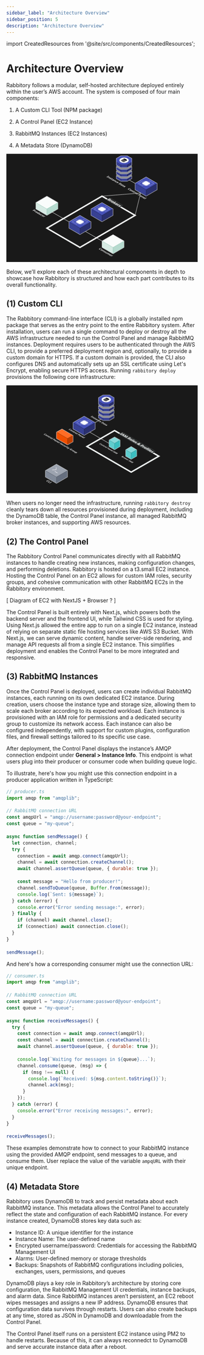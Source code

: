 ```yaml
---
sidebar_label: "Architecture Overview"
sidebar_position: 5
description: "Architecture Overview"
---
```


import CreatedResources from '@site/src/components/CreatedResources';

# Architecture Overview

Rabbitory follows a modular, self-hosted architecture deployed entirely within the user’s AWS account. The system is composed of four main components:

1. A Custom CLI Tool (NPM package)

2. A Control Panel (EC2 Instance)

3. RabbitMQ Instances (EC2 Instances)

4. A Metadata Store (DynamoDB)

![Architecture Diagram](../static/img/rabbitory-overall.png)

Below, we’ll explore each of these architectural components in depth to showcase how Rabbitory is structured and how each part contributes to its overall functionality.

## (1) Custom CLI

The Rabbitory command-line interface (CLI) is a globally installed npm package that serves as the entry point to the entire Rabbitory system. After installation, users can run a single command to deploy or destroy all the AWS infrastructure needed to run the Control Panel and manage RabbitMQ instances. Deployment requires users to be authenticated through the AWS CLI, to provide a preferred deployment region and, optionally, to provide a custom domain for HTTPS. If a custom domain is provided, the CLI also configures DNS and automatically sets up an SSL certificate using Let's Encrypt, enabling secure HTTPS access.
Running `rabbitory deploy` provisions the following core infrastructure:

<CreatedResources />

![CLI Deployment](../static/img/cli-deployment.png)

When users no longer need the infrastructure, running `rabbitory destroy` cleanly tears down all resources provisioned during deployment, including the DynamoDB table, the Control Panel instance, all managed RabbitMQ broker instances, and supporting AWS resources.

## (2) The Control Panel

The Rabbitory Control Panel communicates directly with all RabbitMQ instances to handle creating new instances, making configuration changes, and performing deletions. Rabbitory is hosted on a t3.small EC2 instance. Hosting the Control Panel on an EC2 allows for custom IAM roles, security groups, and cohesive communication with other RabbitMQ EC2s in the Rabbitory environment.

[ Diagram of EC2 with NextJS + Browser ? ]

The Control Panel is built entirely with Next.js, which powers both the backend server and the frontend UI, while Tailwind CSS is used for styling. Using Next.js allowed the entire app to run on a single EC2 instance, instead of relying on separate static file hosting services like AWS S3 Bucket. With Next.js, we can serve dynamic content, handle server-side rendering, and manage API requests all from a single EC2 instance. This simplifies deployment and enables the Control Panel to be more integrated and responsive.

## (3) RabbitMQ Instances

Once the Control Panel is deployed, users can create individual RabbitMQ instances, each running on its own dedicated EC2 instance. During creation, users choose the instance type and storage size, allowing them to scale each broker according to its expected workload. Each instance is provisioned with an IAM role for permissions and a dedicated security group to customize its network access. Each instance can also be configured independently, with support for custom plugins, configuration files, and firewall settings tailored to its specific use case.

After deployment, the Control Panel displays the instance’s AMQP connection endpoint under <strong> General > Instance Info</strong>. This endpoint is what users plug into their producer or consumer code when building queue logic.

To illustrate, here's how you might use this connection endpoint in a producer application written in TypeScript:

```javascript
// producer.ts
import amqp from "amqplib";

// RabbitMQ connection URL
const amqpUrl = "amqp://username:password@your-endpoint";
const queue = "my-queue";

async function sendMessage() {
  let connection, channel;
  try {
    connection = await amqp.connect(amqpUrl);
    channel = await connection.createChannel();
    await channel.assertQueue(queue, { durable: true });

    const message = "Hello from producer!";
    channel.sendToQueue(queue, Buffer.from(message));
    console.log(`Sent: ${message}`);
  } catch (error) {
    console.error("Error sending message:", error);
  } finally {
    if (channel) await channel.close();
    if (connection) await connection.close();
  }
}

sendMessage();
```

And here's how a corresponding consumer might use the connection URL:

```javascript
// consumer.ts
import amqp from "amqplib";

// RabbitMQ connection URL
const amqpUrl = "amqp://username:password@your-endpoint";
const queue = "my-queue";

async function receiveMessages() {
  try {
    const connection = await amqp.connect(amqpUrl);
    const channel = await connection.createChannel();
    await channel.assertQueue(queue, { durable: true });

    console.log(`Waiting for messages in ${queue}...`);
    channel.consume(queue, (msg) => {
      if (msg !== null) {
        console.log(`Received: ${msg.content.toString()}`);
        channel.ack(msg);
      }
    });
  } catch (error) {
    console.error("Error receiving messages:", error);
  }
}

receiveMessages();
```

These examples demonstrate how to connect to your RabbitMQ instance using the provided AMQP endpoint, send messages to a queue, and consume them. User replace the value of the variable `ampqURL` with their unique endpoint.

## (4) Metadata Store

Rabbitory uses DynamoDB to track and persist metadata about each RabbitMQ instance. This metadata allows the Control Panel to accurately reflect the state and configuration of each RabbitMQ instance. For every instance created, DynamoDB stores key data such as:

- Instance ID: A unique identifier for the instance
- Instance Name: The user-defined name
- Encrypted username/password: Credentials for accessing the RabbitMQ Management UI
- Alarms: User-defined memory or storage thresholds
- Backups: Snapshots of RabbitMQ configurations including policies, exchanges, users, permissions, and queues

DynamoDB plays a key role in Rabbitory’s architecture by storing core configuration, the RabbitMQ Management UI credentials, instance backups, and alarm data. Since RabbitMQ instances aren’t persistent, an EC2 reboot wipes messages and assigns a new IP address. DynamoDB ensures that configuration data survives through restarts. Users can also create backups at any time, stored as JSON in DynamoDB and downloadable from the Control Panel.

The Control Panel itself runs on a persistent EC2 instance using PM2 to handle restarts. Because of this, it can always reconnedct to DynamoDB and serve accurate instance data after a reboot.
